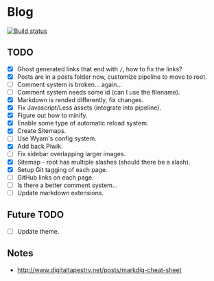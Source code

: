 # Blog

[![Build status](https://img.shields.io/appveyor/ci/Silvenga/silvenga-com.svg?maxAge=2592000&style=flat-square)](https://ci.appveyor.com/project/Silvenga/silvenga-com)

## TODO

- [X] Ghost generated links that end with `/`, how to fix the links?
- [X] Posts are in a posts folder now, customize pipeline to move to root.
- [ ] Comment system is broken... again...
- [ ] Comment system needs some id (can I use the filename).
- [X] Markdown is rended differently, fix changes.
- [X] Fix Javascript/Less assets (integrate into pipeline).
- [X] Figure out how to minify.
- [X] Enable some type of automatic reload system.
- [X] Create Sitemaps.
- [ ] Use Wyam's config system.
- [X] Add back Piwik.
- [ ] Fix sidebar overlapping larger images.
- [X] Sitemap - root has multiple slashes (should there be a slash).
- [X] Setup Git tagging of each page.
- [ ] GitHub links on each page.
- [ ] Is there a better comment system...
- [ ] Update markdown extensions.

## Future TODO

- [ ] Update theme.

## Notes

- http://www.digitaltapestry.net/posts/markdig-cheat-sheet
